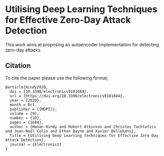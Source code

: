 # Utilising Deep Learning Techniques for Effective Zero-Day Attack Detection


This work aims at proposing an autoencoder implementation for detecting zero-day attacks. 


## Citation
To cite the paper please use the following format;

````
@article{Hindy2020,
  doi = {10.3390/electronics9101684},
  url = {https://doi.org/10.3390/electronics9101684},
  year = {2020},
  month = Oct,
  publisher = {{MDPI}},
  volume = {9},
  number = {10},
  pages = {1684},
  author = {Hanan Hindy and Robert Atkinson and Christos Tachtatzis and Jean-Noël Colin and Ethan Bayne and Xavier Bellekens},
  title = {Utilising Deep Learning Techniques for Effective Zero-Day Attack Detection},
  journal = {Electronics}
}

````


